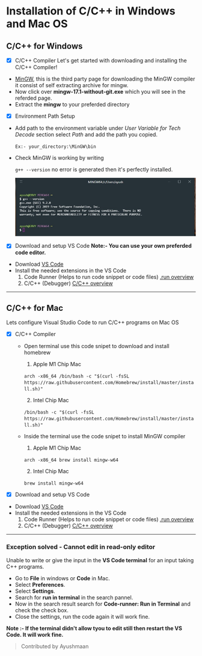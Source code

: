 # Installation of C/C++ in Windows and Mac OS

 
## C/C++ for Windows

- [x] C/C++ Compiler
Let's get started with downloading and installing the C/C++ Compiler! 
- [MinGW](https://nuwen.net/mingw.html), this is the third party page for downloading the MinGW compiler it consist of self extracting archive for mingw.
- Now click over **mingw-17.1-without-git.exe** which you will see in the referded page.
 - Extract the **mingw** to your preferded directory
  - [x] Environment Path Setup
 -  Add path to the environment variable under 
 *User Variable for Tech Decode* section select *Path* and add the path you copied.
		
    `Ex:- your_directory:\MinGW\bin`

- Check MinGW is working by writing
		
    `g++ --version` no error is generated then it's perfectly installed.
	
  ![](image.jpg)
  
- [x] Download and setup VS Code
**Note:- You can use your own preferded code editor.**
 - Download [VS Code](https://code.visualstudio.com/)
- Install the needed extensions in the VS Code
	1. Code Runner (Helps to run code snippet or code files)
[.run overview](https://github.com/formulahendry/vscode-code-runner)
	2. C/C++ (Debugger)
[C/C++ overview](https://code.visualstudio.com/docs/languages/cpp)
---
## C/C++ for Mac

Lets configure Visual Studio Code to run C/C++ programs on Mac OS
- [x] C/C++ Compiler
	- Open terminal use this code snipet to download and install homebrew
			
      1. Apple M1 Chip Mac
			
      `arch -x86_64 /bin/bash -c "$(curl -fsSL https://raw.githubusercontent.com/Homebrew/install/master/install.sh)"`
			
      2. Intel Chip Mac
			
      `/bin/bash -c "$(curl -fsSL https://raw.githubusercontent.com/Homebrew/install/master/install.sh)"`
	- Inside the terminal use the code snipet to install MinGW compiler 
			
      1. Apple M1 Chip Mac
			
      `arch -x86_64 brew install mingw-w64`
			
      2. Intel Chip Mac
			
      `brew install mingw-w64`

- [x] Download and setup VS Code
 - Download [VS Code](https://code.visualstudio.com/)
- Install the needed extensions in the VS Code
	1. Code Runner (Helps to run code snippet or code files)
[.run overview](https://github.com/formulahendry/vscode-code-runner)
	2. C/C++ (Debugger)
[C/C++ overview](https://code.visualstudio.com/docs/languages/cpp)

---
### Exception solved - Cannot edit in read-only editor

Unable to write or give the input in the **VS Code terminal** for an input taking C++ programs.

-  Go to **File** in windows or **Code** in Mac.
-  Select **Preferences**.
-  Select **Settings**.
-  Search for **run in terminal** in the search pannel.
-  Now in the search result search for **Code-runner: Run in Terminal** and check the check box.
-  Close the settings, run the code again it will work fine.

**Note :- If the terminal didn't allow tyou to edit still then restart the VS Code. It will work fine.**   

> Contributed by Ayushmaan